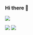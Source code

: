 ### Hi there 👋
<img align="center" src="https://github-readme-stats.vercel.app/api/<CARD_TYPE>/?username=<eiaa02>&theme=<THEME_NAME>" />

![](https://raw.githubusercontent.com/eiaa02/github-stats/master/generated/overview.svg#gh-dark-mode-only)
![](https://raw.githubusercontent.com/eiaa02/github-stats/master/generated/overview.svg#gh-light-mode-only)

<!--
**eiaa02/eiaa02** is a ✨ _special_ ✨ repository because its `README.md` (this file) appears on your GitHub profile.

Here are some ideas to get you started:

- 🔭 I’m currently working on ...
- 🌱 I’m currently learning ...
- 👯 I’m looking to collaborate on ...
- 🤔 I’m looking for help with ...
- 💬 Ask me about ...
- 📫 How to reach me: ...
- 😄 Pronouns: ...
- ⚡ Fun fact: ...
-->
